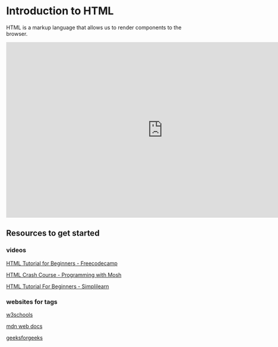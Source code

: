 # Introduction to HTML 

HTML is a markup language that allows us to render components to the browser. 

<iframe width="842" height="472" src="https://www.youtube.com/embed/WvSVnRCXgGU" title="YouTube video player" frameborder="0" allow="accelerometer; autoplay; clipboard-write; encrypted-media; gyroscope; picture-in-picture; web-share" allowfullscreen></iframe>

## Resources to get started

 
### videos

[HTML Tutorial for Beginners - Freecodecamp ](https://www.youtube.com/watch?v=kUMe1FH4CHE)

[HTML Crash Course - Programming with Mosh](https://www.youtube.com/watch?v=qz0aGYrrlhU)

[HTML Tutorial For Beginners - Simplilearn](https://www.youtube.com/watch?v=Y2LIDLmfWho)



### websites for tags

[w3schools](https://www.w3schools.com/html/)

[mdn web docs](https://developer.mozilla.org/en-US/docs/Learn/Getting_started_with_the_web/HTML_basics)

[geeksforgeeks](https://www.geeksforgeeks.org/html/)

